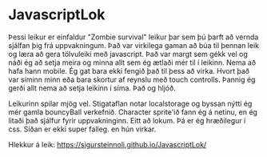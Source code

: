 # JavascriptLok

Þessi leikur er einfaldur "Zombie survival" leikur þar sem þú þarft að vernda sjálfan þig frá uppvakningum. Það var virkilega gaman að búa til þennan leik og læra að gera tölvuleiki með javascript. Það var margt sem gékk vel og náði ég að setja meira og minna allt sem ég ætlaði mér til í leikinn. Nema að hafa hann mobile. Ég gat bara ekki fengið það til þess að virka. Hvort það var síminn minn eða bara skortur af reynslu með touch controlls. Þannig ég gerði allt nema að setja leikinn í síma. Það og hljóð.

Leikurinn spilar mjög vel. Stigataflan notar localstorage og byssan nýtti ég mér gamla bouncyBall verkefnið. Character sprite'ið fann ég á netinu, en ég litaði það sjálfur fyrir uppvakninginn. Eitt að lokum. Þá er ég hræðilegur í css. Síðan er ekki super falleg. en hún virkar.

Hlekkur á leik: https://sigursteinnoli.github.io/JavascriptLok/
